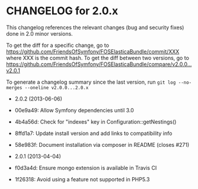 CHANGELOG for 2.0.x
===================

This changelog references the relevant changes (bug and security fixes) done
in 2.0 minor versions.

To get the diff for a specific change, go to
https://github.com/FriendsOfSymfony/FOSElasticaBundle/commit/XXX where XXX is
the commit hash. To get the diff between two versions, go to
https://github.com/FriendsOfSymfony/FOSElasticaBundle/compare/v2.0.0...v2.0.1

To generate a changelog summary since the last version, run
`git log --no-merges --oneline v2.0.0...2.0.x`

* 2.0.2 (2013-06-06)

 * 00e9a49: Allow Symfony dependencies until 3.0
 * 4b4a56d: Check for "indexes" key in Configuration::getNestings()
 * 8ffd1a7: Update install version and add links to compatibility info
 * 58e983f: Document installation via composer in README (closes #271)

* 2.0.1 (2013-04-04)

 * f0d3a4d: Ensure mongo extension is available in Travis CI
 * 1f26318: Avoid using a feature not supported in PHP5.3
